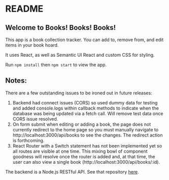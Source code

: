 # README

Welcome to Books! Books! Books!
-------

This app is a book collection tracker. You can add to, remove from, and edit items in your book hoard. 

It uses React, as well as Semantic UI React and custom CSS for styling.

Run `npm install` then `npm start` to view the app.

Notes:
------
There are a few outstanding issues to be ironed out in future releases:
 1) Backend had connect issues (CORS) so used dummy data for testing and added console.logs within callback methods to indicate when the database was being updated via a fetch call. Will remove test data once CORS issue resolved.
 2) On form submit when editing or adding a book, the page does not currently redirect to the home page so you must manually navigate to http://localhost:3000/api/books to see the changes. The redirect action is forthcoming.
 3) React Router with a Switch statement has not been implemented yet so all routes are visible at one time. This mixing bowl of component goodness will resolve once the router is added and, at that time, the user can also view a single book (http://localhost:3000/api/books/:id).

The backend is a Node.js RESTful API. See that repository [here](https://github.com/koberlander/book-app).
